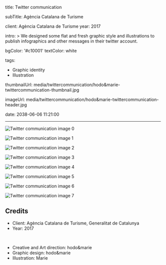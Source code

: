 title: Twitter communication

subTitle: Agència Catalana de Turisme

client: Agència Catalana de Turisme
year: 2017

intro: >
  We designed some flat and fresh graphic style and illustrations to publish infographics and other messages in their twitter account.

bgColor: '#c10001'
textColor: white

tags:
  - Graphic identity
  - Illustration

thumbnailUrl: media/twittercommunication/hodo&marie-twittercommunication-thumbnail.jpg

imageUrl: media/twittercommunication/hodo&marie-twittercommunication-header.jpg

date: 2038-06-06 11:21:00



---

<div class="gallery gallery-2">

![Twitter communication image 0](/media/twittercommunication/hodo&marie-twittercommunication-0.png)

![Twitter communication image 1](/media/twittercommunication/hodo&marie-twittercommunication-1.png)
</div>

<div class="gallery gallery-2">

![Twitter communication image 2](/media/twittercommunication/hodo&marie-twittercommunication-2.png)

![Twitter communication image 3](/media/twittercommunication/hodo&marie-twittercommunication-3.png)
</div>

<div class="gallery gallery-2">

![Twitter communication image 4](/media/twittercommunication/hodo&marie-twittercommunication-4.png)

![Twitter communication image 5](/media/twittercommunication/hodo&marie-twittercommunication-5.png)
</div>

<div class="gallery gallery-2">

![Twitter communication image 6](/media/twittercommunication/hodo&marie-twittercommunication-6.png)

![Twitter communication image 7](/media/twittercommunication/hodo&marie-twittercommunication-7.png)
</div>

## Credits

* Client: Agència Catalana de Turisme, Generalitat de Catalunya 
* Year: 2017

<br>

* Creative and Art direction: hodo&marie
* Graphic design: hodo&marie
* Illustration: Marie
